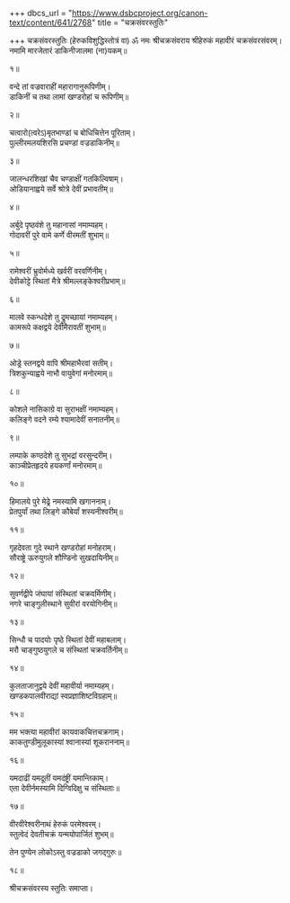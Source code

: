 +++
dbcs_url = "https://www.dsbcproject.org/canon-text/content/641/2768"
title = "चक्रसंवरस्तुतिः"

+++
चक्रसंवरस्तुतिः
(हेरुकविशुद्धिस्तोत्रं वा)
ॐ नमः श्रीचक्रसंवराय
श्रीहेरुकं महावीरं चक्रसंवरसंवरम्।  
नमामि मारजेतारं डाकिनीजालमा (ना)यकम्॥

१॥

वन्दे तां वज्रवाराहीं महारागानुरूपिणीम्।  
डाकिनीं च तथा लामां खण्डरोहां च रूपिणीम्॥

२॥

चत्वारो(त्वरेऽ)मृतभाण्डां च बोधिचित्तेन पूरिताम्।  
पुल्लीरमलयशिरसि प्रचण्डां वज्रडाकिनीम्॥

३॥

जालन्धरशिखां चैव चण्डाक्षीं गतकिल्विषाम्।  
ओडियानाह्वये सर्वे श्रोत्रे देवीं प्रभावतीम्॥

४॥

अर्बुदे पृष्ठवंशे तु महानासां नमाम्यहम्।  
गोदावरीं पुरे वामे कर्णे वीरमतीं शुभाम्॥

५॥

रामेश्वरीं भ्रुवोर्मध्ये खर्वरीं वरवर्णिनीम्।  
देवीकोट्टे स्थितां मैत्रे श्रीमल्लङ्केश्वरीप्रभाम्॥

६॥

मालवे स्कन्धदेशे तु द्रुमच्छायां नमाम्यहम्।  
कामरूपे कक्षद्वये देवीमैरावतीं शुभाम्॥

७॥

ओड्रे स्तनद्वये वापि श्रीमहाभैरवां सतीम्।  
त्रिशकुन्याह्वये नाभौ वायुवेगां मनोरमाम्॥

८॥

कोशले नासिकाग्रे वा सुराभक्षीं नमाम्यहम्।  
कलिङ्गे वदने रम्ये श्यामादेवीं सनातनीम्॥

९॥

लम्पाके कण्ठदेशे तु सुभद्रां वरसुन्दरीम्।  
काञ्चीप्रेतहृदये हयकर्णां मनोरमाम्॥

१०॥

हिमालये पुरे मेढ्रे नमस्यामि खगाननाम्।  
प्रेतपुर्यां तथा लिङ्गे कौबेर्यां शस्यनीश्वरीम्॥

११॥

गृहदेवता गुदे स्थाने खण्डरोहां मनोहराम्।  
सौराष्ट्रे ऊरुयुगले शौण्डिनो सुखदायिनीम्॥

१२॥

सुवर्णद्वीपे जंघायां संस्थितां चक्रवर्मिणीम्।  
नगरे चाङ्गुलीस्थाने सुवीरां वरयोगिनीम्॥

१३॥

सिन्धौ च पादयोः पृष्ठे स्थितां देवीं महाबलाम्।  
मरौ चाङ्गुष्ठयुगले च संस्थितां चक्रवर्तिनीम्॥

१४॥

कुलताजानुद्वये देवीं महावीर्या नमाम्यहम्।  
खण्डकपालवीराद्यां स्वप्रज्ञाशिष्टविग्रहाम्॥

१५॥

मम भक्त्या महावीरां कायवाकचित्तचक्रगाम्।  
काकतुण्डीमुलूकास्यां श्वानास्यां शूकराननाम्॥

१६॥

यमदाढीं यमदूतीं यमदंष्ट्रीं यमान्तिकाम्।  
एता देवीर्नमस्यामि दिग्विदिक्षु च संस्थिताः॥

१७॥

वीरवीरेश्वरीनाथं हेरुकं परमेश्वरम्।  
स्तुत्वेदं देवतीचक्रं यन्मयोपार्जितं शुभम्॥

तेन पुण्येन लोकोऽस्तु वज्रडाको जगद्गुरुः॥

१८॥

श्रीचक्रसंवरस्य स्तुतिः समाप्ता।  
